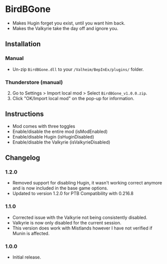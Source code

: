 # BirdBGone

  * Makes Hugin forget you exist, until you want him back.
  * Makes the Valkyrie take the day off and ignore you.

## Installation

### Manual

  * Un-zip `BirdBGone.dll` to your `/Valheim/BepInEx/plugins/` folder.

### Thunderstore (manual)

  2. Go to Settings > Import local mod > Select `BirdBGone_v1.0.0.zip`.
  3. Click "OK/Import local mod" on the pop-up for information.

## Instructions

  * Mod comes with three toggles
  * Enable/disable the entire mod (isModEnabled)
  * Enable/disable Hugin (isHuginDisabled)
  * Enable/disable the Valkyrie (isValkyrieDisabled)

## Changelog

### 1.2.0

* Removed support for disabling Hugin, it wasn't working correct anymore and is now included in the base game options.
* Updated to version 1.2.0 for PTB Compatibility with 0.216.8

### 1.1.0

* Corrected issue with the Valkyrie not being consistently disabled.
* Valkyrie is now only disabled for the current session.
* This version does work with Mistlands however I have not verified if Munin is affected.

### 1.0.0

  * Initial release.
